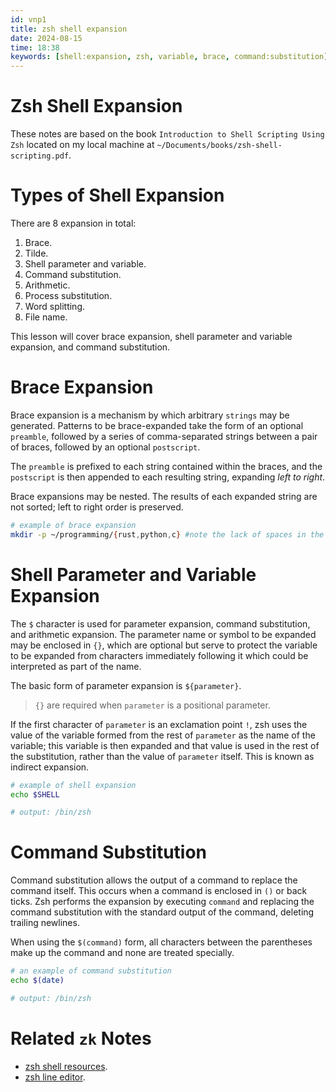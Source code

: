 ```yaml
---
id: vnp1
title: zsh shell expansion
date: 2024-08-15
time: 18:38
keywords: [shell:expansion, zsh, variable, brace, command:substitution] 
---
```


# Zsh Shell Expansion 

These notes are based on the book `Introduction to Shell Scripting Using Zsh`
located on my local machine at `~/Documents/books/zsh-shell-scripting.pdf`.

# Types of Shell Expansion

There are 8 expansion in total:

1. Brace.
2. Tilde.
3. Shell parameter and variable.
4. Command substitution.
5. Arithmetic.
6. Process substitution.
7. Word splitting.
8. File name.

This lesson will cover brace expansion, shell parameter and variable expansion,
and command substitution.

# Brace Expansion

Brace expansion is a mechanism by which arbitrary `strings` may be generated. 
Patterns to be brace-expanded take the form of an optional `preamble`, followed
by a series of comma-separated strings between a pair of braces, followed
by an optional `postscript`. 

The `preamble` is prefixed to each string contained within the braces, and the
`postscript` is then appended to each resulting string, expanding *left to right*.

Brace expansions may be nested. The results of each expanded string are not 
sorted; left to right order is preserved. 

```zsh
# example of brace expansion
mkdir -p ~/programming/{rust,python,c} #note the lack of spaces in the braces
```

# Shell Parameter and Variable Expansion

The `$` character is used for parameter expansion, command substitution, and
arithmetic expansion. The parameter name or symbol to be expanded may be 
enclosed in `{}`, which are optional but serve to protect the variable to be 
expanded from characters immediately following it which could be interpreted
as part of the name. 

The basic form of parameter expansion is `${parameter}`. 

> `{}` are required when `parameter` is a positional parameter.

If the first character of `parameter` is an exclamation point `!`, zsh uses the
value of the variable formed from the rest of `parameter` as the name of the
variable; this variable is then expanded and that value is used in the rest
of the substitution, rather than the value of `parameter` itself. This is 
known as indirect expansion. 

```zsh
# example of shell expansion
echo $SHELL

# output: /bin/zsh 
```

# Command Substitution

Command substitution allows the output of a command to replace the command
itself. This occurs when a command is enclosed in `()` or back ticks. Zsh 
performs the expansion by executing `command` and replacing the command substitution
with the standard output of the command, deleting trailing newlines. 

When using the `$(command)` form, all characters between the parentheses make up
the command and none are treated specially. 

```zsh
# an example of command substitution
echo $(date)

# output: /bin/zsh 
```

# Related `zk` Notes

- [zsh shell resources](34nc%20zsh-shell-resources.md).
- [zsh line editor](vyu9%20zsh-line-editor.md).


































